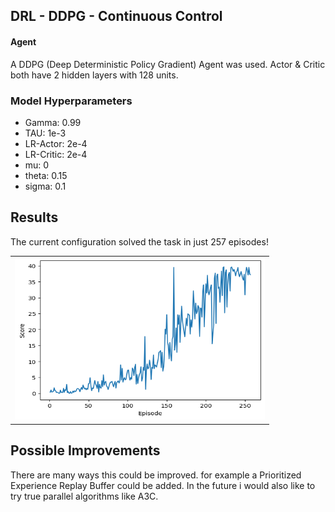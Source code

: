 ## DRL - DDPG - Continuous Control


#### Agent

A DDPG (Deep Deterministic Policy Gradient) Agent was used. Actor & Critic both have 2 hidden layers with 128 units.


### Model Hyperparameters
- Gamma: 0.99
- TAU: 1e-3
- LR-Actor: 2e-4
- LR-Critic: 2e-4
- mu: 0
- theta: 0.15
- sigma: 0.1


## Results
The current configuration solved the task in just 257 episodes!

<table>
  <tr>
    <td><img src="assets/output.png" width="400" height="260" /></td>
  </tr>
</table>

## Possible Improvements

There are many ways this could be improved. for example a Prioritized Experience Replay Buffer could be added. In the future i would also like to try true parallel algorithms like A3C.
